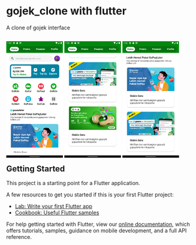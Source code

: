 # gojek_clone with flutter

A clone of gojek interface 

<p style="float:left">
   <img src="https://github.com/muhammadgimnastiar/gojek-clone-flutter/blob/master/lib/assets/sreenshoot/Screenshot_1645192246.png" width="30%"/>
   <img src="https://github.com/muhammadgimnastiar/gojek-clone-flutter/blob/master/lib/assets/sreenshoot/Screenshot_1645192259.png" width="30%"/>
   <img src="https://github.com/muhammadgimnastiar/gojek-clone-flutter/blob/master/lib/assets/sreenshoot/Screenshot_1645192254.png" width="30%"/>
   
   </p>


## Getting Started

This project is a starting point for a Flutter application.

A few resources to get you started if this is your first Flutter project:

- [Lab: Write your first Flutter app](https://flutter.dev/docs/get-started/codelab)
- [Cookbook: Useful Flutter samples](https://flutter.dev/docs/cookbook)

For help getting started with Flutter, view our
[online documentation](https://flutter.dev/docs), which offers tutorials,
samples, guidance on mobile development, and a full API reference.
